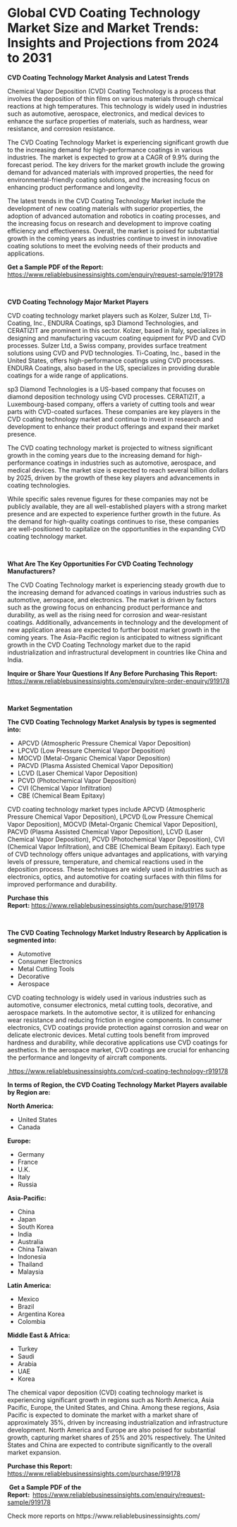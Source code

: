 <p><h1>Global CVD Coating Technology Market Size and Market Trends: Insights and Projections from 2024 to 2031</h1></p><p><strong>CVD Coating Technology Market Analysis and Latest Trends</strong></p>
<p><p>Chemical Vapor Deposition (CVD) Coating Technology is a process that involves the deposition of thin films on various materials through chemical reactions at high temperatures. This technology is widely used in industries such as automotive, aerospace, electronics, and medical devices to enhance the surface properties of materials, such as hardness, wear resistance, and corrosion resistance.</p><p>The CVD Coating Technology Market is experiencing significant growth due to the increasing demand for high-performance coatings in various industries. The market is expected to grow at a CAGR of 9.9% during the forecast period. The key drivers for the market growth include the growing demand for advanced materials with improved properties, the need for environmental-friendly coating solutions, and the increasing focus on enhancing product performance and longevity.</p><p>The latest trends in the CVD Coating Technology Market include the development of new coating materials with superior properties, the adoption of advanced automation and robotics in coating processes, and the increasing focus on research and development to improve coating efficiency and effectiveness. Overall, the market is poised for substantial growth in the coming years as industries continue to invest in innovative coating solutions to meet the evolving needs of their products and applications.</p></p>
<p><strong>Get a Sample PDF of the Report:&nbsp;</strong> <a href="https://www.reliablebusinessinsights.com/enquiry/request-sample/919178">https://www.reliablebusinessinsights.com/enquiry/request-sample/919178</a></p>
<p>&nbsp;</p>
<p><strong>CVD Coating Technology Major Market Players</strong></p>
<p><p>CVD coating technology market players such as Kolzer, Sulzer Ltd, Ti-Coating, Inc., ENDURA Coatings, sp3 Diamond Technologies, and CERATIZIT are prominent in this sector. Kolzer, based in Italy, specializes in designing and manufacturing vacuum coating equipment for PVD and CVD processes. Sulzer Ltd, a Swiss company, provides surface treatment solutions using CVD and PVD technologies. Ti-Coating, Inc., based in the United States, offers high-performance coatings using CVD processes. ENDURA Coatings, also based in the US, specializes in providing durable coatings for a wide range of applications.</p><p>sp3 Diamond Technologies is a US-based company that focuses on diamond deposition technology using CVD processes. CERATIZIT, a Luxembourg-based company, offers a variety of cutting tools and wear parts with CVD-coated surfaces. These companies are key players in the CVD coating technology market and continue to invest in research and development to enhance their product offerings and expand their market presence.</p><p>The CVD coating technology market is projected to witness significant growth in the coming years due to the increasing demand for high-performance coatings in industries such as automotive, aerospace, and medical devices. The market size is expected to reach several billion dollars by 2025, driven by the growth of these key players and advancements in coating technologies.</p><p>While specific sales revenue figures for these companies may not be publicly available, they are all well-established players with a strong market presence and are expected to experience further growth in the future. As the demand for high-quality coatings continues to rise, these companies are well-positioned to capitalize on the opportunities in the expanding CVD coating technology market.</p></p>
<p>&nbsp;</p>
<p><strong>What Are The Key Opportunities For CVD Coating Technology Manufacturers?</strong></p>
<p><p>The CVD Coating Technology market is experiencing steady growth due to the increasing demand for advanced coatings in various industries such as automotive, aerospace, and electronics. The market is driven by factors such as the growing focus on enhancing product performance and durability, as well as the rising need for corrosion and wear-resistant coatings. Additionally, advancements in technology and the development of new application areas are expected to further boost market growth in the coming years. The Asia-Pacific region is anticipated to witness significant growth in the CVD Coating Technology market due to the rapid industrialization and infrastructural development in countries like China and India.</p></p>
<p><strong>Inquire or Share Your Questions If Any Before Purchasing This Report:</strong> <a href="https://www.reliablebusinessinsights.com/enquiry/pre-order-enquiry/919178">https://www.reliablebusinessinsights.com/enquiry/pre-order-enquiry/919178</a></p>
<p>&nbsp;</p>
<p><strong>Market Segmentation</strong></p>
<p><strong>The CVD Coating Technology Market Analysis by types is segmented into:</strong></p>
<p><ul><li>APCVD (Atmospheric Pressure Chemical Vapor Deposition)</li><li>LPCVD (Low Pressure Chemical Vapor Deposition)</li><li>MOCVD (Metal-Organic Chemical Vapor Deposition)</li><li>PACVD (Plasma Assisted Chemical Vapor Deposition)</li><li>LCVD (Laser Chemical Vapor Deposition)</li><li>PCVD (Photochemical Vapor Deposition)</li><li>CVI (Chemical Vapor Infiltration)</li><li>CBE (Chemical Beam Epitaxy)</li></ul></p>
<p><p>CVD coating technology market types include APCVD (Atmospheric Pressure Chemical Vapor Deposition), LPCVD (Low Pressure Chemical Vapor Deposition), MOCVD (Metal-Organic Chemical Vapor Deposition), PACVD (Plasma Assisted Chemical Vapor Deposition), LCVD (Laser Chemical Vapor Deposition), PCVD (Photochemical Vapor Deposition), CVI (Chemical Vapor Infiltration), and CBE (Chemical Beam Epitaxy). Each type of CVD technology offers unique advantages and applications, with varying levels of pressure, temperature, and chemical reactions used in the deposition process. These techniques are widely used in industries such as electronics, optics, and automotive for coating surfaces with thin films for improved performance and durability.</p></p>
<p><strong>Purchase this Report:&nbsp;</strong><a href="https://www.reliablebusinessinsights.com/purchase/919178">https://www.reliablebusinessinsights.com/purchase/919178</a></p>
<p>&nbsp;</p>
<p><strong>The CVD Coating Technology Market Industry Research by Application is segmented into:</strong></p>
<p><ul><li>Automotive</li><li>Consumer Electronics</li><li>Metal Cutting Tools</li><li>Decorative</li><li>Aerospace</li></ul></p>
<p><p>CVD coating technology is widely used in various industries such as automotive, consumer electronics, metal cutting tools, decorative, and aerospace markets. In the automotive sector, it is utilized for enhancing wear resistance and reducing friction in engine components. In consumer electronics, CVD coatings provide protection against corrosion and wear on delicate electronic devices. Metal cutting tools benefit from improved hardness and durability, while decorative applications use CVD coatings for aesthetics. In the aerospace market, CVD coatings are crucial for enhancing the performance and longevity of aircraft components.</p></p>
<p><a href="https://www.reliablebusinessinsights.com/cvd-coating-technology-r919178">&nbsp;https://www.reliablebusinessinsights.com/cvd-coating-technology-r919178</a></p>
<p><strong>In terms of Region, the CVD Coating Technology Market Players available by Region are:</strong></p>
<p>
    <p> <strong> North America: </strong>
        <ul>
            <li>United States</li>
            <li>Canada</li>
        </ul>
        </p> 
    <p> <strong> Europe: </strong>
        <ul>
            <li>Germany</li>
            <li>France</li>
            <li>U.K.</li>
            <li>Italy</li>
            <li>Russia</li>
        </ul>
        </p> 
    <p> <strong> Asia-Pacific: </strong>
        <ul>
            <li>China</li>
            <li>Japan</li>
            <li>South Korea</li>
            <li>India</li>
            <li>Australia</li>
            <li>China Taiwan</li>
            <li>Indonesia</li>
            <li>Thailand</li>
            <li>Malaysia</li>
        </ul>
        </p> 
    <p> <strong> Latin America: </strong>
        <ul>
            <li>Mexico</li>
            <li>Brazil</li>
            <li>Argentina Korea</li>
            <li>Colombia</li>
        </ul>
        </p> 
    <p> <strong> Middle East & Africa: </strong>
        <ul>
            <li>Turkey</li>
            <li>Saudi</li>
            <li>Arabia</li>
            <li>UAE</li>
            <li>Korea</li>
        </ul>
    </p>
    </p>
<p><p>The chemical vapor deposition (CVD) coating technology market is experiencing significant growth in regions such as North America, Asia Pacific, Europe, the United States, and China. Among these regions, Asia Pacific is expected to dominate the market with a market share of approximately 35%, driven by increasing industrialization and infrastructure development. North America and Europe are also poised for substantial growth, capturing market shares of 25% and 20% respectively. The United States and China are expected to contribute significantly to the overall market expansion.</p></p>
<p><strong>Purchase this Report: </strong><a href="https://www.reliablebusinessinsights.com/purchase/919178">https://www.reliablebusinessinsights.com/purchase/919178</a></p>
<p>&nbsp;<strong>Get a Sample PDF of the Report:&nbsp;&nbsp;</strong><a href="https://www.reliablebusinessinsights.com/enquiry/request-sample/919178">https://www.reliablebusinessinsights.com/enquiry/request-sample/919178</a></p>
<p><strong></strong></p>
<p>Check more reports on https://www.reliablebusinessinsights.com/</p>